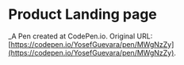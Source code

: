 # Product Landing page
 _A Pen created at CodePen.io. Original URL: [https://codepen.io/YosefGuevara/pen/MWgNzZy](https://codepen.io/YosefGuevara/pen/MWgNzZy).

 